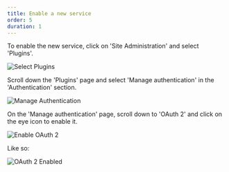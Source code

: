 ```yaml
---
title: Enable a new service
order: 5
duration: 1
---
```


To enable the new service, click on 'Site Administration' and select 'Plugins'.

![Select Plugins](/assets/images/set-up-moodle-via-aaf-authn/select-plugins.png)

Scroll down the 'Plugins' page and select 'Manage authentication' in the 'Authentication' section.

![Manage Authentication](/assets/images/set-up-moodle-via-aaf-authn/manage-auth.png)

On the 'Manage authentication' page, scroll down to 'OAuth 2' and click on the eye icon to enable it.

![Enable OAuth 2](/assets/images/set-up-moodle-via-aaf-authn/enable-oauth2.png)

Like so:

![OAuth 2 Enabled](/assets/images/set-up-moodle-via-aaf-authn/enabled-oauth2.png)

